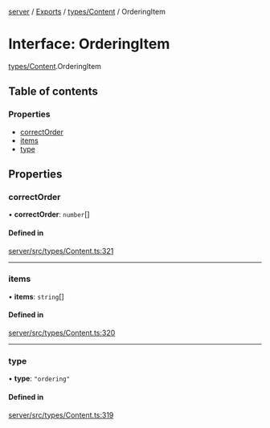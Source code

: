 [server](../README.md) / [Exports](../modules.md) / [types/Content](../modules/types_Content.md) / OrderingItem

# Interface: OrderingItem

[types/Content](../modules/types_Content.md).OrderingItem

## Table of contents

### Properties

- [correctOrder](types_Content.OrderingItem.md#correctorder)
- [items](types_Content.OrderingItem.md#items)
- [type](types_Content.OrderingItem.md#type)

## Properties

### correctOrder

• **correctOrder**: `number`[]

#### Defined in

[server/src/types/Content.ts:321](https://github.com/niklas-joh/french-learning-platform/blob/f88c80a984d39a715bd427891d156cc94cff3831/server/src/types/Content.ts#L321)

___

### items

• **items**: `string`[]

#### Defined in

[server/src/types/Content.ts:320](https://github.com/niklas-joh/french-learning-platform/blob/f88c80a984d39a715bd427891d156cc94cff3831/server/src/types/Content.ts#L320)

___

### type

• **type**: ``"ordering"``

#### Defined in

[server/src/types/Content.ts:319](https://github.com/niklas-joh/french-learning-platform/blob/f88c80a984d39a715bd427891d156cc94cff3831/server/src/types/Content.ts#L319)
